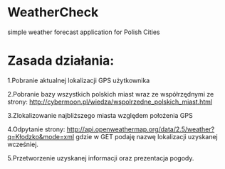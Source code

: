 # WeatherCheck
simple weather forecast application for Polish Cities

# Zasada działania:

1.Pobranie aktualnej lokalizacji GPS użytkownika

2.Pobranie bazy wszystkich polskich miast wraz ze współrzędnymi ze strony:
    http://cybermoon.pl/wiedza/wspolrzedne_polskich_miast.html
    
3.Zlokalizowanie najbliższego miasta względem położenia GPS

4.Odpytanie strony:  http://api.openweathermap.org/data/2.5/weather?q=Kłodzko&mode=xml gdzie w GET podaję nazwę 
  lokalizacji uzyskanej wcześniej.
  
5.Przetworzenie uzyskanej informacji oraz prezentacja pogody.
